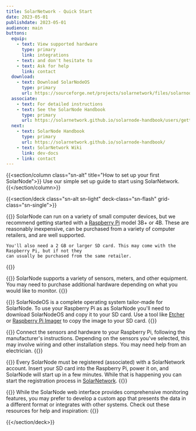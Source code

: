 ```yaml
---
title: SolarNetwork - Quick Start
date: 2023-05-01
publishdate: 2023-05-01
audience: main
buttons:
  equip:
    - text: View supported hardware
      type: primary
      link: integrations
    - text: and don't hesitate to
    - text: Ask for help
      link: contact
  download:
    - text: Download SolarNodeOS
      type: primary
      url: https://sourceforge.net/projects/solarnetwork/files/solarnode/pi/solarnodeos-deb12-raspi-2GB-20241119.img.xz/download
  associate:
    - text: For detailed instructions
    - text: See the SolarNode Handbook
      type: primary
      url: https://solarnetwork.github.io/solarnode-handbook/users/getting-started/#associate-your-solarnode-with-solarnetwork
  next:
    - text: SolarNode Handbook
      type: primary
      url: https://solarnetwork.github.io/solarnode-handbook/
    - text: SolarNetwork Wiki
      link: dev-docs
    - link: contact
---
```

{{<section/column class="sn-alt" title="How to set up your first SolarNode">}}
Use our simple set up guide to start using SolarNetwork.
{{</section/column>}}

{{<section/deck class="sn-alt sn-light" deck-class="sn-flash" grid-class="sn-single">}}

  {{<flash-card title="Step 1" subtitle="Purchase a Raspberry Pi">}}
    SolarNode can run on a variety of small computer devices, but we recommend getting started with
    a [Raspberry Pi](https://www.raspberrypi.com/) model 3B+ or 4B. These are reasonably inexpensive,
    can be purchased from a variety of computer retailers, and are well supported.

    You'll also need a 2 GB or larger SD card. This may come with the Raspberry Pi, but if not they
    can usually be purchased from the same retailer.
  {{</flash-card>}}

  {{<flash-card title="Step 2" subtitle="Purchase equipment to monitor" buttons="equip">}}
    SolarNode supports a variety of sensors, meters, and other equipment. You may need to purchase
    additional hardware depending on what you would like to monitor.
  {{</flash-card>}}

  {{<flash-card title="Step 3" subtitle="Install the SolarNode software on your Raspberry Pi" buttons="download">}}
    SolarNodeOS is a complete operating system tailor-made for SolarNode. To use your Raspberry Pi
    as as SolarNode you'll need to download
    SolarNodeOS and copy it to your SD card. Use a tool like [Etcher](https://www.balena.io/etcher)
    or [Raspberry Pi Imager](https://www.raspberrypi.com/software/) to copy the image to your SD card.
  {{</flash-card>}}

  {{<flash-card title="Step 4" subtitle="Connect sensors and hardware">}}
    Connect the sensors and hardware to your Raspberry Pi, following the manufacturer's
    instructions. Depending on the sensors you've selected, this may involve wiring and other
    installation steps. You may need help from an electrician.
  {{</flash-card>}}

  {{<flash-card title="Step 5" subtitle="Register your SolarNode with your SolarNetwork account" buttons="associate">}}
   Every SolarNode must be registered (associated) with a SolarNetwork account. Insert your SD card
   into the Raspberry Pi, power it on, and SolarNode will start up in a few minutes. While that is
   happening you can start the registration process in [SolarNetwork](https://data.solarnetwork.net/solaruser/).
  {{</flash-card>}}

  {{<flash-card title="Finish" subtitle="Well done getting your first SolarNode up and running!" buttons="next">}}
   While the SolarNode web interface provides comprehensive monitoring features, you may prefer to
   develop a custom app that presents the data in a different format or integrates with other
   systems. Check out these resources for help and inspiration:
  {{</flash-card>}}

{{</section/deck>}}
